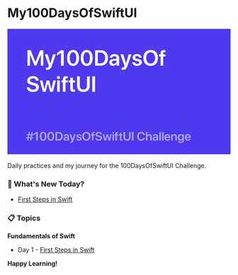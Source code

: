 # My100DaysOfSwiftUI

![Backdrop](https://github.com/BuckyBoy6399/My100DaysOfSwiftUI/blob/master/My100DaysOfSwiftUI.jpg)

Daily practices and my journey for the 100DaysOfSwiftUI Challenge.

### :pushpin: What's New Today?

- [First Steps in Swift]() 


### :clipboard: Topics

**Fundamentals of Swift**

- Day 1 - [First Steps in Swift]()

**Happy Learning!**
